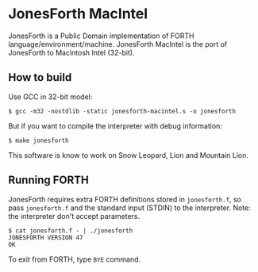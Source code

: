 JonesForth MacIntel
===================

JonesForth is a Public Domain implementation of FORTH language/environment/machine. JonesForth MacIntel is the port of JonesForth to Macintosh Intel (32-bit).

How to build
------------

Use GCC in 32-bit model:

    $ gcc -m32 -nostdlib -static jonesforth-macintel.s -o jonesforth

But if you want to compile the interpreter with debug information:

    $ make jonesforth

This software is know to work on Snow Leopard, Lion and Mountain Lion.

Running FORTH
-------------

JonesForth requires extra FORTH definitions stored in `jonesforth.f`, so pass `jonesforth.f` and the standard input (STDIN) to the interpreter. Note: the interpreter don't accept parameters.

    $ cat jonesforth.f - | ./jonesforth 
    JONESFORTH VERSION 47 
    OK 

To exit from FORTH, type `BYE` command.
